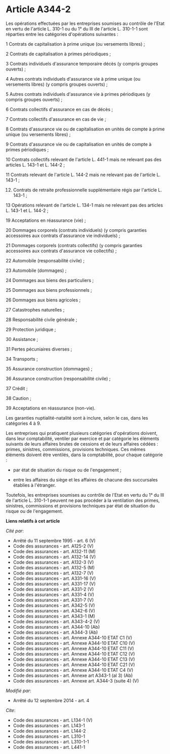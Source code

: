 # Article A344-2

Les opérations effectuées par les entreprises soumises au contrôle de l'Etat en vertu de l'article L. 310-1 ou du 1° du III
de l'article L. 310-1-1 sont réparties entre les catégories d'opérations suivantes : 

1 Contrats de capitalisation à prime unique (ou versements libres) ; 

2 Contrats de capitalisation à primes périodiques ; 

3 Contrats individuels d'assurance temporaire décès (y compris groupes ouverts) ; 

4 Autres contrats individuels d'assurance vie à prime unique (ou versements libres) (y compris groupes ouverts) ; 

5 Autres contrats individuels d'assurance vie à primes périodiques (y compris groupes ouverts) ; 

6 Contrats collectifs d'assurance en cas de décès ; 

7 Contrats collectifs d'assurance en cas de vie ; 

8 Contrats d'assurance vie ou de capitalisation en unités de compte à prime unique (ou versements libres) ; 

9 Contrats d'assurance vie ou de capitalisation en unités de compte à primes périodiques ; 

10 Contrats collectifs relevant de l'article L. 441-1 mais ne relevant pas des articles L. 143-1 et L. 144-2 ; 

11 Contrats relevant de l'article L. 144-2 mais ne relevant pas de l'article L. 143-1 ; 

12. Contrats de retraite professionnelle supplémentaire régis par l'article L. 143-1 ; 

13 Opérations relevant de l'article L. 134-1 mais ne relevant pas des articles L. 143-1 et L. 144-2 ; 

19 Acceptations en réassurance (vie) ; 

20 Dommages corporels (contrats individuels) (y compris garanties accessoires aux contrats d'assurance vie individuels) ; 

21 Dommages corporels (contrats collectifs) (y compris garanties accessoires aux contrats d'assurance vie collectifs) ; 

22 Automobile (responsabilité civile) ; 

23 Automobile (dommages) ; 

24 Dommages aux biens des particuliers ; 

25 Dommages aux biens professionnels ; 

26 Dommages aux biens agricoles ; 

27 Catastrophes naturelles ; 

28 Responsabilité civile générale ; 

29 Protection juridique ; 

30 Assistance ; 

31 Pertes pécuniaires diverses ; 

34 Transports ; 

35 Assurance construction (dommages) ; 

36 Assurance construction (responsabilité civile) ; 

37 Crédit ; 

38 Caution ; 

39 Acceptations en réassurance (non-vie). 

Les garanties nuptialité-natalité sont à inclure, selon le cas, dans les catégories 4 à 9. 

Les entreprises qui pratiquent plusieurs catégories d'opérations doivent, dans leur comptabilité, ventiler par exercice et
par catégorie les éléments suivants de leurs affaires brutes de cessions et de leurs affaires cédées : primes, sinistres,
commissions, provisions techniques. Ces mêmes éléments doivent être ventilés, dans la comptabilité, pour chaque catégorie :

- par état de situation du risque ou de l'engagement ;

- entre les affaires du siège et les affaires de chacune des succursales établies à l'étranger. 

Toutefois, les entreprises soumises au contrôle de l'Etat en vertu du 1° du III de l'article L. 310-1-1 peuvent ne pas
procéder à la ventilation des primes, sinistres, commissions et provisions techniques par état de situation du risque ou de
l'engagement.

**Liens relatifs à cet article**

_Cité par_:

  - Arrêté du 11 septembre 1995 - art. 6 (V)
  - Code des assurances - art. A125-2 (V)
  - Code des assurances - art. A132-11 (M)
  - Code des assurances - art. A132-14 (V)
  - Code des assurances - art. A132-3 (V)
  - Code des assurances - art. A132-5 (M)
  - Code des assurances - art. A132-7 (V)
  - Code des assurances - art. A331-16 (V)
  - Code des assurances - art. A331-17 (V)
  - Code des assurances - art. A331-2 (V)
  - Code des assurances - art. A331-4 (V)
  - Code des assurances - art. A331-7 (V)
  - Code des assurances - art. A342-5 (V)
  - Code des assurances - art. A342-6 (V)
  - Code des assurances - art. A343-1 (M)
  - Code des assurances - art. A343-4-2 (V)
  - Code des assurances - art. A344-10 (Ab)
  - Code des assurances - art. A344-3 (Ab)
  - Code des assurances - art. Annexe A344-10 ETAT C1 (V)
  - Code des assurances - art. Annexe A344-10 ETAT C10 (V)
  - Code des assurances - art. Annexe A344-10 ETAT C11 (V)
  - Code des assurances - art. Annexe A344-10 ETAT C12 (V)
  - Code des assurances - art. Annexe A344-10 ETAT C13 (V)
  - Code des assurances - art. Annexe A344-10 ETAT C21 (V)
  - Code des assurances - art. Annexe A344-10 ETAT C4 (V)
  - Code des assurances - art. Annexe art A343-1 (al 3) (Ab)
  - Code des assurances - art. Annexe art. A344-3 (suite 4) (V)

_Modifié par_:

  - Arrêté du 12 septembre 2014 - art. 4

_Cite_:

  - Code des assurances - art. L134-1 (V)
  - Code des assurances - art. L143-1
  - Code des assurances - art. L144-2
  - Code des assurances - art. L310-1
  - Code des assurances - art. L310-1-1
  - Code des assurances - art. L441-1
